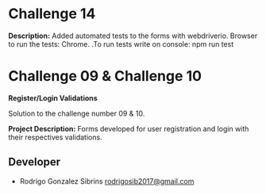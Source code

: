 # Challenge 14

**Description:**
Added automated tests to the forms with webdriverio.
Browser to run the tests: Chrome.
.To run tests write on console: npm run test

# Challenge 09 & Challenge 10

**Register/Login Validations**

Solution to the challenge number 09 & 10.

**Project Description:**
Forms developed for user registration and login with their respectives validations.

## Developer

- Rodrigo Gonzalez Sibrins <rodrigosib2017@gmail.com>